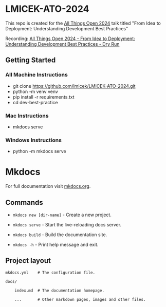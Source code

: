 # LMICEK-ATO-2024
This repo is created for the [All Things Open 2024](https://2024.allthingsopen.org/schedule) talk titled "From Idea to Deployment: Understanding Development Best Practices"

Recording: [All Things Open 2024 - From Idea to Deployment: Understanding Development Best Practices - Dry Run](https://www.youtube.com/watch?v=ioK9ywgIbaU&t=1801s)

## Getting Started

### All Machine Instructions
- git clone https://github.com/lmicek/LMICEK-ATO-2024.git
- python -m venv venv
- pip install -r requirements.txt
- cd dev-best-practice

### Mac Instructions

- mkdocs serve

### Windows Instructions

- python -m mkdocs serve

# Mkdocs
For full documentation visit [mkdocs.org](https://www.mkdocs.org).

## Commands
* `mkdocs new [dir-name]` - Create a new project.

* `mkdocs serve` - Start the live-reloading docs server.

* `mkdocs build` - Build the documentation site.

* `mkdocs -h` - Print help message and exit.

 
## Project layout

    mkdocs.yml    # The configuration file.

    docs/

        index.md  # The documentation homepage.

        ...       # Other markdown pages, images and other files.

 
